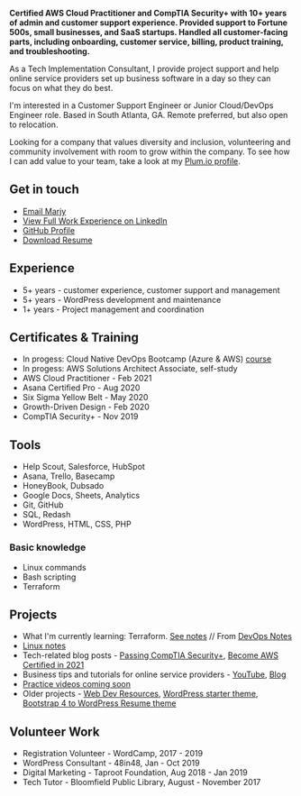 **Certified AWS Cloud Practitioner and CompTIA Security+ with 10+ years of admin and customer support experience. Provided support to Fortune 500s, small businesses, and SaaS startups. Handled all customer-facing parts, including onboarding, customer service, billing, product training, and troubleshooting.** 

As a Tech Implementation Consultant, I provide project support and help online service providers set up business software in a day so they can focus on what they do best.  

I'm interested in a Customer Support Engineer or Junior Cloud/DevOps Engineer role. Based in South Atlanta, GA. Remote preferred, but also open to relocation. 

Looking for a company that values diversity and inclusion, volunteering and community involvement with room to grow within the company. To see how I can add value to your team, take a look at my [Plum.io profile](https://secure.plum.io/p/hk14dNZ_esxZzpK9gEMvXg).

## Get in touch 
- [Email Marjy](mailto:marjyguery+gh@gmail.com)
- [View Full Work Experience on LinkedIn](https://www.linkedin.com/in/msguery)
- [GitHub Profile](https://github.com/mguery)
- [Download Resume](https://msguery.net/resume-doc)

## Experience
- 5+ years - customer experience, customer support and management 
- 5+ years - WordPress development and maintenance
- 1+ years - Project management and coordination

## Certificates & Training
- In progess: Cloud Native DevOps Bootcamp (Azure & AWS) [course](http://cloudskills.io/)
- In progess: AWS Solutions Architect Associate, self-study
- AWS Cloud Practitioner - Feb 2021
- Asana Certified Pro - Aug 2020
- Six Sigma Yellow Belt - May 2020
- Growth-Driven Design - Feb 2020
- CompTIA Security+ - Nov 2019

## Tools
- Help Scout, Salesforce, HubSpot
- Asana, Trello, Basecamp
- HoneyBook, Dubsado
- Google Docs, Sheets, Analytics
- Git, GitHub
- SQL, Redash
- WordPress, HTML, CSS, PHP

### Basic knowledge
- Linux commands
- Bash scripting
- Terraform


## Projects
- What I'm currently learning: Terraform. [See notes](https://github.com/mguery/terraform) // From [DevOps Notes](https://mguery.github.io/devops-notes/)
- [Linux notes](https://github.com/mguery/linux) 
- Tech-related blog posts - [Passing CompTIA Security+](https://msguery.net/passing-the-comptia-securityplus-exam), [Become AWS Certified in 2021](https://msguery.net/aws-certified)
- Business tips and tutorials for online service providers - [YouTube](https://www.youtube.com/channel/UCH45NDaOXaxnGw5RBBgYQOg/videos), [Blog](https://msguery.net/blog)
- [Practice videos coming soon](https://youtube.com/playlist?list=PLppGQhQtHyJYqflcAsLakbCGxla-64s1W)
- Older projects - [Web Dev Resources](https://mguery.github.io/web-dev), [WordPress starter theme](https://github.com/mguery/base-theme), [Bootstrap 4 to WordPress Resume theme](https://github.com/mguery/bs4-wp-resume)

## Volunteer Work
- Registration Volunteer - WordCamp, 2017 - 2019
- WordPress Consultant - 48in48, Jan - Oct 2019
- Digital Marketing - Taproot Foundation, Aug 2018 - Jan 2019
- Tech Tutor - Bloomfield Public Library, August - November 2017
